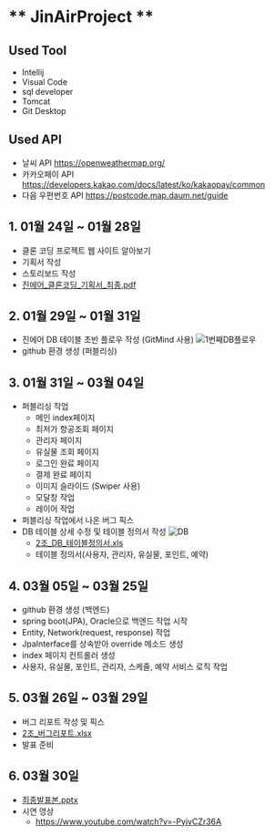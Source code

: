 # ** JinAirProject **

## Used Tool
* Intellij
* Visual Code
* sql developer
* Tomcat
* Git Desktop

## Used API
* 날씨 API
  https://openweathermap.org/
* 카카오페이 API
  https://developers.kakao.com/docs/latest/ko/kakaopay/common
* 다음 우편번호 API
  https://postcode.map.daum.net/guide

## 1. 01월 24일 ~ 01월 28일
* 클론 코딩 프로젝트 웹 사이트 알아보기
* 기획서 작성
* 스토리보드 작성
* [진에어_클론코딩_기획서_최종.pdf](https://github.com/jwjwLee99/JinAirProject/files/8414363/_._._.pdf)

## 2. 01월 29일 ~ 01월 31일
* 진에어 DB 테이블 초반 플로우 작성 (GitMind 사용)
  ![1번째DB플로우](https://user-images.githubusercontent.com/77048470/161666955-5ff1b304-80b6-4535-b54c-e755922fc5ff.jpeg)
* github 환경 생성 (퍼블리싱)

## 3. 01월 31일 ~ 03월 04일
* 퍼블리싱 작업
  * 메인 index페이지
  * 최저가 항공조회 페이지
  * 관리자 페이지
  * 유실물 조회 페이지
  * 로그인 완료 페이지
  * 결제 완료 페이지
  * 이미지 슬라이드 (Swiper 사용)
  * 모달창 작업
  * 레이어 작업
* 퍼블리싱 작업에서 나온 버그 픽스
* DB 테이블 상세 수정 및 테이블 정의서 작성
  ![DB](https://user-images.githubusercontent.com/77048470/161667843-0ffbd404-3cc9-419f-8fd2-4bd34a010e25.jpeg)
  * [2조_DB_테이블정의서.xls](https://github.com/jwjwLee99/JinAirProject/files/8414415/2._DB_.xls)
  * 테이블 정의서(사용자, 관리자, 유실물, 포인트, 예약)

## 4. 03월 05일 ~ 03월 25일
* github 환경 생성 (백엔드)
* spring boot(JPA), Oracle으로 백엔드 작업 시작
* Entity, Network(request, response) 작업
* JpaInterface를 상속받아 override 메소드 생성
* index 페이지 컨트롤러 생성
* 사용자, 유실물, 포인트, 관리자, 스케줄, 예약 서비스 로직 작업

## 5. 03월 26일 ~ 03월 29일
* 버그 리포트 작성 및 픽스
* [2조_버그리포트.xlsx](https://github.com/jwjwLee99/JinAirProject/files/8414677/2._.xlsx)
* 발표 준비

## 6. 03월 30일
* [최종발표본.pptx](https://github.com/jwjwLee99/JinAirProject/files/8424405/default.pptx)
* 시연 영상
  * https://www.youtube.com/watch?v=-PyivCZr36A
